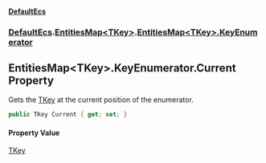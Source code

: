 #### [DefaultEcs](./index.md 'index')
### [DefaultEcs](./DefaultEcs.md 'DefaultEcs').[EntitiesMap&lt;TKey&gt;](./DefaultEcs-EntitiesMap-TKey-.md 'DefaultEcs.EntitiesMap&lt;TKey&gt;').[EntitiesMap&lt;TKey&gt;.KeyEnumerator](./DefaultEcs-EntitiesMap-TKey--KeyEnumerator.md 'DefaultEcs.EntitiesMap&lt;TKey&gt;.KeyEnumerator')
## EntitiesMap&lt;TKey&gt;.KeyEnumerator.Current Property
Gets the [TKey](./DefaultEcs-EntitiesMap-TKey--KeyEnumerator.md#DefaultEcs-EntitiesMap-TKey--KeyEnumerator-TKey 'DefaultEcs.EntitiesMap&lt;TKey&gt;.KeyEnumerator.TKey') at the current position of the enumerator.  
```csharp
public TKey Current { get; set; }
```
#### Property Value
[TKey](./DefaultEcs-EntitiesMap-TKey--KeyEnumerator.md#DefaultEcs-EntitiesMap-TKey--KeyEnumerator-TKey 'DefaultEcs.EntitiesMap&lt;TKey&gt;.KeyEnumerator.TKey')  
